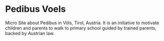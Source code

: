 # Pedibus Voels

Micro Site about Pedibus in Völs, Tirol, Austria. It is an initiative to motivate children and parents to walk to primary school guided by trained parents, backed by Austrian law.
